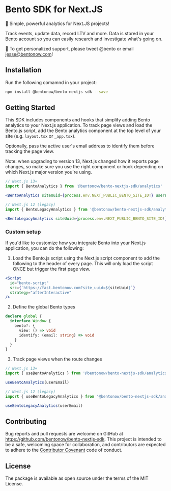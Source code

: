 # Bento SDK for Next.JS

🍱 Simple, powerful analytics for Next.JS projects!

Track events, update data, record LTV and more. Data is stored in your Bento account so you can easily research and investigate what's going on.

👋 To get personalized support, please tweet @bento or email jesse@bentonow.com!

## Installation

Run the following comamnd in your project:

```bash
npm install @bentonow/bento-nextjs-sdk --save
```

## Getting Started

This SDK includes components and hooks that simplify adding Bento analytics to your Next.js application. To track page views and load the Bento.js script, add the Bento analytics component at the top level of your site (e.g. `layout.tsx` or `_app.tsx`).

Optionally, pass the active user's email address to identify them before tracking the page view.

Note: when upgrading to version 13, Next.js changed how it reports page changes, so make sure you use the right component or hook depending on which Next.js major version you're using.

```jsx
// Next.js 13+
import { BentoAnalytics } from '@bentonow/bento-nextjs-sdk/analytics'

<BentoAnalytics siteUuid={process.env.NEXT_PUBLIC_BENTO_SITE_ID!} userEmail={''} />

// Next.js 12 (legacy)
import { BentoLegacyAnalytics } from '@bentonow/bento-nextjs-sdk/analytics/legacy'

<BentoLegacyAnalytics siteUuid={process.env.NEXT_PUBLIC_BENTO_SITE_ID!} userEmail={''} />
```

### Custom setup

If you'd like to customize how you integrate Bento into your Next.js application, you can do the following:

1. Load the Bento.js script using the Next.js script component to add the following to the header of every page. This will only load the script ONCE but trigger the first page view.

```jsx
<Script
  id="bento-script"
  src={`https://fast.bentonow.com?site_uuid=${siteUuid}`}
  strategy="afterInteractive"
/>
```

2. Define the global Bento types

```typescript
declare global {
  interface Window {
    bento?: {
      view: () => void
      identify: (email: string) => void
    }
  }
}
```

3. Track page views when the route changes

```jsx
// Next.js 13+
import { useBentoAnalytics } from '@bentonow/bento-nextjs-sdk/analytics'

useBentoAnalytics(userEmail)

// Next.js 12 (legacy)
import { useBentoLegacyAnalytics } from '@bentonow/bento-nextjs-sdk/analytics/legacy'

useBentoLegacyAnalytics(userEmail)
```

## Contributing

Bug reports and pull requests are welcome on GitHub at https://github.com/bentonow/bento-nextjs-sdk. This project is intended to be a safe, welcoming space for collaboration, and contributors are expected to adhere to the [Contributor Covenant](http://contributor-covenant.org) code of conduct.

## License

The package is available as open source under the terms of the MIT License.
